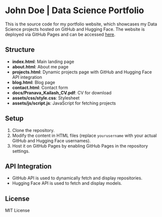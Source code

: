 # John Doe | Data Science Portfolio

This is the source code for my portfolio website, which showcases my Data Science projects hosted on GitHub and Hugging Face. The website is deployed via GitHub Pages and can be accessed [here](https://yourusername.github.io).

## Structure

- **index.html**: Main landing page
- **about.html**: About me page
- **projects.html**: Dynamic projects page with GitHub and Hugging Face API integration
- **blog.html**: Blog page
- **contact.html**: Contact form
- **docs/Pranava_Kailash_CV.pdf**: CV for download
- **assets/css/style.css**: Stylesheet
- **assets/js/script.js**: JavaScript for fetching projects

## Setup

1. Clone the repository.
2. Modify the content in HTML files (replace `yourusername` with your actual GitHub and Hugging Face usernames).
3. Host it on GitHub Pages by enabling GitHub Pages in the repository settings.

## API Integration

- GitHub API is used to dynamically fetch and display repositories.
- Hugging Face API is used to fetch and display models.

## License

MIT License

